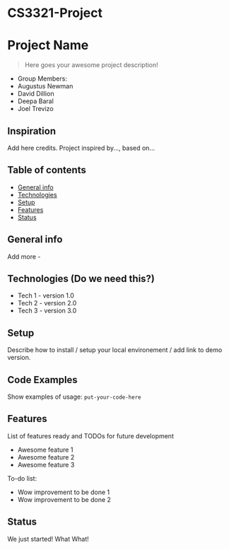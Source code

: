 # CS3321-Project

# Project Name
> Here goes your awesome project description!

* Group Members:
* Augustus Newman
* David Dillion
* Deepa Baral
* Joel Trevizo

## Inspiration
Add here credits. Project inspired by..., based on...

## Table of contents
* [General info](#general-info)
* [Technologies](#technologies)
* [Setup](#setup)
* [Features](#features)
* [Status](#status)

## General info
Add more -

## Technologies (Do we need this?)
* Tech 1 - version 1.0
* Tech 2 - version 2.0
* Tech 3 - version 3.0

## Setup
Describe how to install / setup your local environement / add link to demo version.

## Code Examples
Show examples of usage:
`put-your-code-here`

## Features
List of features ready and TODOs for future development
* Awesome feature 1
* Awesome feature 2
* Awesome feature 3

To-do list:
* Wow improvement to be done 1
* Wow improvement to be done 2

## Status
We just started! What What!
